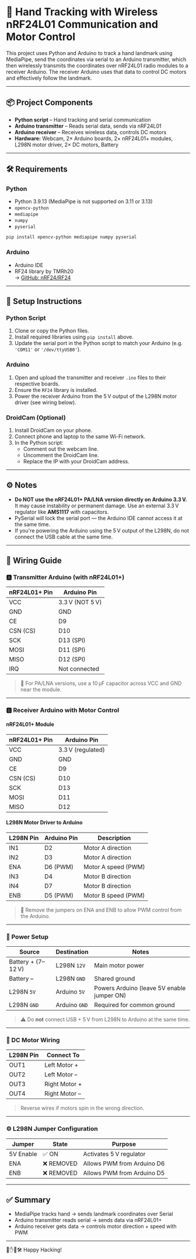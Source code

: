 # 🤖 Hand Tracking with Wireless nRF24L01 Communication and Motor Control

This project uses Python and Arduino to track a hand landmark using MediaPipe, send the coordinates via serial to an Arduino transmitter, which then wirelessly transmits the coordinates over nRF24L01 radio modules to a receiver Arduino. The receiver Arduino uses that data to control DC motors and effectively follow the landmark.

---

## 📦 Project Components

- **Python script** – Hand tracking and serial communication
- **Arduino transmitter** – Reads serial data, sends via nRF24L01
- **Arduino receiver** – Receives wireless data, controls DC motors
- **Hardware:** Webcam, 2× Arduino boards, 2× nRF24L01+ modules, L298N motor driver, 2× DC motors, Battery

---

## 🛠️ Requirements

### Python

- Python 3.9.13 (MediaPipe is not supported on 3.11 or 3.13)
- `opencv-python`
- `mediapipe`
- `numpy`
- `pyserial`

```bash
pip install opencv-python mediapipe numpy pyserial
```

### Arduino

- Arduino IDE
- RF24 library by TMRh20  
  → [GitHub: nRF24/RF24](https://github.com/nRF24/RF24)

---

## 🚀 Setup Instructions

### Python Script

1. Clone or copy the Python files.
2. Install required libraries using `pip install` above.
3. Update the serial port in the Python script to match your Arduino (e.g. `'COM11'` or `'/dev/ttyUSB0'`).

### Arduino

1. Open and upload the transmitter and receiver `.ino` files to their respective boards.
2. Ensure the `RF24` library is installed.
3. Power the receiver Arduino from the 5 V output of the L298N motor driver (see wiring below).

### DroidCam (Optional)

1. Install DroidCam on your phone.
2. Connect phone and laptop to the same Wi-Fi network.
3. In the Python script:
   - Comment out the webcam line.
   - Uncomment the DroidCam line.
   - Replace the IP with your DroidCam address.

---

## ⚙️ Notes

- **Do NOT use the nRF24L01+ PA/LNA version directly on Arduino 3.3 V.** It may cause instability or permanent damage. Use an external 3.3 V regulator like **AMS1117** with capacitors.
- PySerial will lock the serial port — the Arduino IDE cannot access it at the same time.
- If you're powering the Arduino using the 5 V output of the L298N, do not connect the USB cable at the same time.

---

## 🔌 Wiring Guide

### 🅰️ Transmitter Arduino (with nRF24L01+)

| nRF24L01+ Pin | Arduino Pin         |
|---------------|---------------------|
| VCC           | 3.3 V (NOT 5 V)      |
| GND           | GND                 |
| CE            | D9                  |
| CSN (CS)      | D10                 |
| SCK           | D13 (SPI)           |
| MOSI          | D11 (SPI)           |
| MISO          | D12 (SPI)           |
| IRQ           | Not connected       |

> 📡 For PA/LNA versions, use a 10 μF capacitor across VCC and GND near the module.

---

### 🅱️ Receiver Arduino with Motor Control

#### nRF24L01+ Module

| nRF24L01+ Pin | Arduino Pin         |
|---------------|---------------------|
| VCC           | 3.3 V (regulated)   |
| GND           | GND                 |
| CE            | D9                  |
| CSN (CS)      | D10                 |
| SCK           | D13                 |
| MOSI          | D11                 |
| MISO          | D12                 |

#### L298N Motor Driver to Arduino

| L298N Pin | Arduino Pin | Description         |
|----------|-------------|---------------------|
| IN1      | D2          | Motor A direction   |
| IN2      | D3          | Motor A direction   |
| ENA      | D6 (PWM)    | Motor A speed (PWM) |
| IN3      | D4          | Motor B direction   |
| IN4      | D7          | Motor B direction   |
| ENB      | D5 (PWM)    | Motor B speed (PWM) |

> 🧩 Remove the jumpers on ENA and ENB to allow PWM control from the Arduino.

---

### 🔋 Power Setup

| Source               | Destination         | Notes                                |
|----------------------|---------------------|--------------------------------------|
| Battery + (7–12 V)    | L298N `12V`         | Main motor power                     |
| Battery –            | L298N `GND`         | Shared ground                        |
| L298N `5V`           | Arduino `5V`        | Powers Arduino (leave 5V enable jumper ON) |
| L298N `GND`          | Arduino `GND`       | Required for common ground           |

> ⚠️ Do **not** connect USB + 5 V from L298N to Arduino at the same time.

---

### 🧪 DC Motor Wiring

| L298N Pin | Connect To     |
|-----------|----------------|
| OUT1      | Left Motor +   |
| OUT2      | Left Motor –   |
| OUT3      | Right Motor +  |
| OUT4      | Right Motor –  |

> Reverse wires if motors spin in the wrong direction.

---

### ⚙️ L298N Jumper Configuration

| Jumper     | State     | Purpose                              |
|------------|-----------|--------------------------------------|
| 5V Enable  | ✅ ON      | Activates 5 V regulator              |
| ENA        | ❌ REMOVED | Allows PWM from Arduino D6           |
| ENB        | ❌ REMOVED | Allows PWM from Arduino D5           |

---

## ✅ Summary

- MediaPipe tracks hand → sends landmark coordinates over Serial
- Arduino transmitter reads serial → sends data via nRF24L01+
- Arduino receiver gets data → controls motor direction + speed with PWM

---

🧠✋📡🛠️ Happy Hacking!